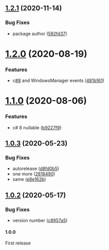 ## [1.2.1](https://github.com/NuclearBand/UnityWindowsManager/compare/v1.2.0...v1.2.1) (2020-11-14)


### Bug Fixes

* package author ([592fd37](https://github.com/NuclearBand/UnityWindowsManager/commit/592fd37a744e575c72113bfbae08fd5665e82f00))

# [1.2.0](https://github.com/NuclearBand/UnityWindowsManager/compare/v1.1.0...v1.2.0) (2020-08-19)


### Features

* c[#8](https://github.com/NuclearBand/UnityWindowsManager/issues/8) and WindowsManager events ([481b161](https://github.com/NuclearBand/UnityWindowsManager/commit/481b1617000df8ae0c520666cf49be182b79eb78))

# [1.1.0](https://github.com/NuclearBand/UnityWindowsManager/compare/v1.0.3...v1.1.0) (2020-08-06)


### Features

* c# 8 nullable ([b9227f9](https://github.com/NuclearBand/UnityWindowsManager/commit/b9227f9bf34b2cb48c46549bb046d8d20db8099a))

## [1.0.3](https://github.com/Tr0sT/UnityWindowsManager/compare/v1.0.2...v1.0.3) (2020-05-23)


### Bug Fixes

* autorelease ([d8fd0b5](https://github.com/Tr0sT/UnityWindowsManager/commit/d8fd0b5835be8fcef433e4844f385d3b3d1777af))
* one more ([2818490](https://github.com/Tr0sT/UnityWindowsManager/commit/2818490f80a8050cb291b9615b6c517a7e067921))
* same ([e8e162b](https://github.com/Tr0sT/UnityWindowsManager/commit/e8e162bb4e9d2b6cf7b77cf95f01b72f26b15b68))

## [1.0.2](https://github.com/Tr0sT/UnityWindowsManager/compare/v1.0.1...v1.0.2) (2020-05-17)


### Bug Fixes

* version number ([c8957a5](https://github.com/Tr0sT/UnityWindowsManager/commit/c8957a5306aa59663db971b475eca10546190d5c))

#### 1.0.0
First release
